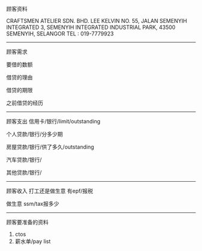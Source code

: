 顾客资料

CRAFTSMEN ATELIER SDN. BHD. 
LEE KELVIN NO. 55, JALAN SEMENYIH INTEGRATED 3, SEMENYIH INTEGRATED INDUSTRIAL PARK, 43500 SEMENYIH, SELANGOR TEL : 019-7779923

-----------------
顾客需求


要借的数额

借贷的理由

借贷的期限

之前借贷的经历


--------------
顾客支出
信用卡/银行/limit/outstanding


个人贷款/银行/分多少期

房屋贷款/银行/供了多久/outstanding

汽车贷款/银行/


其他贷款/银行/

-----------
顾客收入
打工还是做生意
有epf/报税

做生意 ssm/tax报多少

-------
顾客要准备的资料
1. ctos
2. 薪水单/pay list




